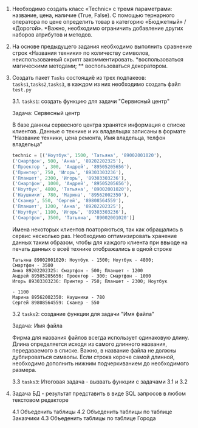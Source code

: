 1. Необходимо создать класс «Technic» с тремя параметрами:
название, цена, наличие (True, False). С помощью тернарного
оператора по цене определить товар в категорию
«Бюджетный» / «Дорогой».
*Важно, необходимо ограничить добавление других наборов
атрибутов и методов.

2. На основе предыдущего задания необходимо выполнить
сравнение строк «Названия техники» по количеству символов,
неиспользованный скрипт закомментировать.
*воспользоваться магическими методами;
** воспользоваться декоратором.

3. Создать пакет `Tasks` состоящиё из трех подпакеов: `tasks1`,`tasks2`,`tasks3`, в каждом из них необходимо создать файл `test.py`

    3.1. `tasks1`: создать функцию для задачи "Сервисный центр"

    Задача: Сервесный центр

    В базе даннхы сервесного центра хранятся информация о списке клиентов. Данные о технике и их владельцах
    записаны в формате "Название техники, цена ремонта, Имя владельца, телфон владельца"

    ```python
    technic = [('Ноутбук', 1500, 'Татьяна', '89002001020'),
    ('Смартфон', 500, 'Анна', '89202202325'),
    ('Проектор ', 300, 'Андрей', '89505205656'),
    ('Принтер', 750, 'Игорь', '89303303236'),
    ('Планшет', 2300, 'Игорь', '89303303236'),
    ('Смартфон', 1000, 'Андрей', '89505205656'),
    ('Ноутбук', 4800, 'Татьяна', '89002001020'),
    ('Наушники', 780, 'Марина', '89562002350'),
    ('Сканер', 550, 'Сергей', '89808564559'),
    ('Планшет', 1200, 'Анна', '89202202325'),
    ('Ноутбук', 1100, 'Игорь', '89303303236'),
    ('Смартфон', 3500, 'Татьяна', '89002001020')]
    ```

    Имена некоторых клиентов поаторяються, так как обращались в сервис несколько раз.
    Необходимо оптимизировать хранение данных таким образом, чтобы для каждого клиента при ввыоде на печать данных о всеё технике отображались в одной строке

    ```
    Татьяна 89002001020: Ноутбук - 1500; Ноутбук - 4800;
    Смартфон - 3500
    Анна 89202202325: Смартфон - 500; Планшет - 1200
    Андрей 89505205656: Проектор - 300; Смартфон - 1000
    Игорь 89303303236: Принтер - 750; Планшет - 2300; Ноутбук

    - 1100
    Марина 89562002350: Наушники - 780
    Сергей 89808564559: Сканер - 550
    ```

    3.2 `tasks2`: создание функции для задачи "Имя файла"

    Задача: Имя файла

    Фирма для названия файлов всегда использует одинаковую
    длину. Длина определяется исходя из самого длинного
    названия, передаваемого в списке. Важно, в название файла
    не должны дублироваться символы. Если строка короче
    самой длинной, необходимо дополнить нижним
    подчеркиванием до необходимого размера.

    3.3 `tasks3`: Итоговая задача - вызвать функции с задачами 3.1 и 3.2

4. Задача БД - результат представить в виде SQL запросов в любом текстовом редакторе

    4.1 Объеденить таблицы
    4.2 Объеденить таблицы по таблице Заказчики
    4.3 Объеденить таблицы по таблице Города
